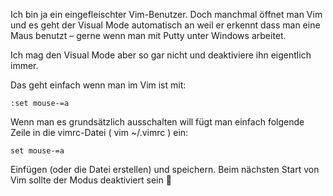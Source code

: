 Ich bin ja ein eingefleischter Vim-Benutzer. Doch manchmal öffnet man Vim und es geht der Visual Mode automatisch an weil er erkennt dass man eine Maus benutzt – gerne wenn man mit Putty unter Windows arbeitet.

Ich mag den Visual Mode aber so gar nicht und deaktiviere ihn eigentlich immer.

Das geht einfach wenn man im Vim ist mit:

```console
:set mouse-=a
```

Wenn man es grundsätzlich ausschalten will fügt man einfach folgende Zeile in die vimrc-Datei ( vim ~/.vimrc ) ein:

```console
set mouse-=a
```

Einfügen (oder die Datei erstellen) und speichern. Beim nächsten Start von Vim sollte der Modus deaktiviert sein 🙂
